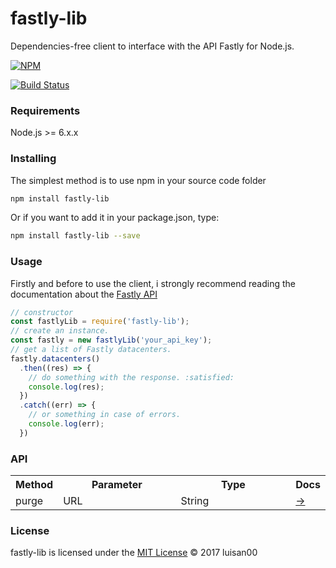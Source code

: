 # fastly-lib
Dependencies-free client to interface with the API Fastly for Node.js.

[![NPM](https://nodei.co/npm/fastly-lib.png)](https://nodei.co/npm/fastly-lib/)


[![Build Status](https://travis-ci.org/luisan00/fastly-lib.svg?branch=master)](https://travis-ci.org/luisan00/fastly-lib)

### Requirements
Node.js >= 6.x.x

### Installing
The simplest method is to use npm in your source code folder
```bash
npm install fastly-lib
```
Or if you want to add it in your package.json, type:
```bash
npm install fastly-lib --save
```
### Usage

Firstly and before to use the client, i strongly recommend reading the documentation about the <a target="_blank" href="https://docs.fastly.com/api/">Fastly API</a>

```js
// constructor
const fastlyLib = require('fastly-lib');
// create an instance.
const fastly = new fastlyLib('your_api_key');
// get a list of Fastly datacenters.
fastly.datacenters()
  .then((res) => {
    // do something with the response. :satisfied:
    console.log(res);
  })
  .catch((err) => {
    // or something in case of errors.
    console.log(err);
  })
```

### API

<table width="100%">
	<tr>
		<th width="10%">Method</th>
		<th width="40%">Parameter</th>
		<th width="40%">Type</th>
		<th width="10%">Docs</th>
	</tr>
	<tr>
		<td>purge</td>
		<td>URL</td>
		<td>String</td>
		<td><a href="https://docs.fastly.com/api/purge#purge_3aa1d66ee81dbfed0b03deed0fa16a9a">-></a></td>
	</tr>

</table>

### License

fastly-lib is licensed under the <a href="LICENSE">MIT License</a> © 2017 luisan00
